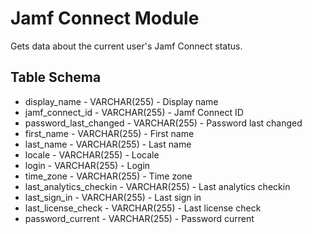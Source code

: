 Jamf Connect Module
===================

Gets data about the current user's Jamf Connect status.

Table Schema
----

* display_name - VARCHAR(255) - Display name
* jamf_connect_id - VARCHAR(255) - Jamf Connect ID
* password_last_changed - VARCHAR(255) - Password last changed
* first_name - VARCHAR(255) - First name
* last_name - VARCHAR(255) - Last name
* locale - VARCHAR(255) - Locale
* login - VARCHAR(255) - Login
* time_zone - VARCHAR(255) - Time zone
* last_analytics_checkin - VARCHAR(255) - Last analytics checkin
* last_sign_in - VARCHAR(255) - Last sign in
* last_license_check - VARCHAR(255) - Last license check
* password_current - VARCHAR(255) - Password current